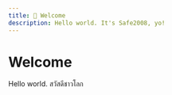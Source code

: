 ```yaml
---
title: 👋 Welcome
description: Hello world. It's Safe2008, yo!
---
```


# Welcome

Hello world. สวัสดีชาวโลก